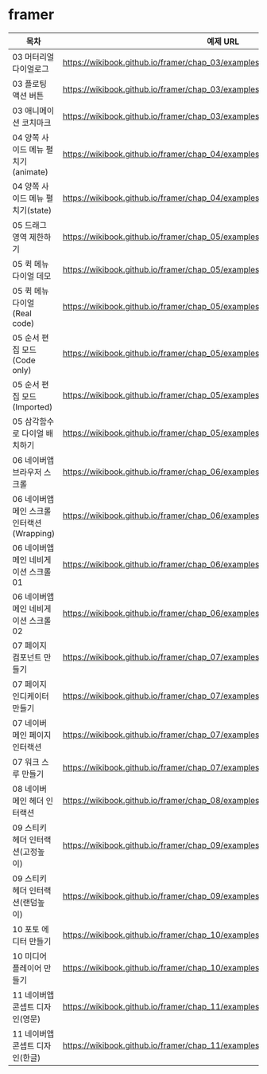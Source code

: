 # framer

| 목차 | 예제 URL |
| --- | --- |
| 03 머터리얼 다이얼로그 | https://wikibook.github.io/framer/chap_03/examples/materialClick.framer/ |
| 03 플로팅 액션 버튼 | https://wikibook.github.io/framer/chap_03/examples/floatingButton.framer/ |
| 03 애니메이션 코치마크 | https://wikibook.github.io/framer/chap_03/examples/animatedCoachmark.framer/ |
| 04 양쪽 사이드 메뉴 펼치기(animate) | https://wikibook.github.io/framer/chap_04/examples/sidemenuAnimate.framer/ |
| 04 양쪽 사이드 메뉴 펼치기(state) | https://wikibook.github.io/framer/chap_04/examples/sidemenuStateNewcode.framer/ |
| 05 드래그 영역 제한하기 | https://wikibook.github.io/framer/chap_05/examples/constraintsFrame.framer/ |
| 05 퀵 메뉴 다이얼 데모 | https://wikibook.github.io/framer/chap_05/examples/quickmenuImport.framer/ |
| 05 퀵 메뉴 다이얼 (Real code) | https://wikibook.github.io/framer/chap_05/examples/quickmenuReal.framer/ |
| 05 순서 편집 모드(Code only) | https://wikibook.github.io/framer/chap_05/examples/editmode.framer/ |
| 05 순서 편집 모드(Imported) | https://wikibook.github.io/framer/chap_05/examples/editmodeImport.framer/ |
| 05 삼각함수로 다이얼 배치하기 | https://wikibook.github.io/framer/chap_05/examples/quickmenuPlace.framer/ |
| 06 네이버앱 브라우저 스크롤 | https://wikibook.github.io/framer/chap_06/examples/naverBrowser.framer/ |
| 06 네이버앱 메인 스크롤 인터랙션(Wrapping) | https://wikibook.github.io/framer/chap_06/examples/navermainWrap.framer/ |
| 06 네이버앱 메인 네비게이션 스크롤 01 | https://wikibook.github.io/framer/chap_06/examples/naverNavigation1.framer/ |
| 06 네이버앱 메인 네비게이션 스크롤 02 | https://wikibook.github.io/framer/chap_06/examples/naverNavigation2.framer/ |
| 07 페이지 컴포넌트 만들기 | https://wikibook.github.io/framer/chap_07/examples/pageComponent.framer/ |
| 07 페이지 인디케이터 만들기 | https://wikibook.github.io/framer/chap_07/examples/pageIndicator.framer/ |
| 07 네이버 메인 페이지 인터랙션 | https://wikibook.github.io/framer/chap_07/examples/pageNavigation.framer/ |
| 07 워크 스루 만들기 | https://wikibook.github.io/framer/chap_07/examples/walkthroughs.framer/ |
| 08 네이버 메인 헤더 인터랙션 | https://wikibook.github.io/framer/chap_08/examples/modulateHeader.framer/ |
| 09 스티키 헤더 인터랙션(고정높이) | https://wikibook.github.io/framer/chap_09/examples/stickyheader1.framer/ |
| 09 스티키 헤더 인터랙션(랜덤높이) | https://wikibook.github.io/framer/chap_09/examples/stickyheader2.framer/ |
| 10 포토 에디터 만들기 | https://wikibook.github.io/framer/chap_10/examples/photoEditor.framer/ |
| 10 미디어 플레이어 만들기 | https://wikibook.github.io/framer/chap_10/examples/mediaPlayer.framer/ |
| 11 네이버앱 콘셉트 디자인(영문) | https://wikibook.github.io/framer/chap_11/examples/flexableSearchBar_En.framer/ |
| 11 네이버앱 콘셉트 디자인(한글) | https://wikibook.github.io/framer/chap_11/examples/flexableSearchBar_Kr.framer/ |
